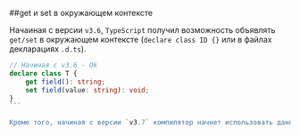 ##get и set в окружающем контексте

Начаиная с версии `v3.6`, `TypeScript` получил возможность объявлять `get/set` в окружающем контексте (`declare class ID {}` или в файлах декларациях `.d.ts`).

`````ts
// Начиная с v3.6 - Ok
declare class T {
    get field(): string;
    set field(value: string): void;
}
```

Кроме того, начиная с версии `v3.7` компилятор начнет использовать данный функционал при генерации `.d.ts` файлов.

